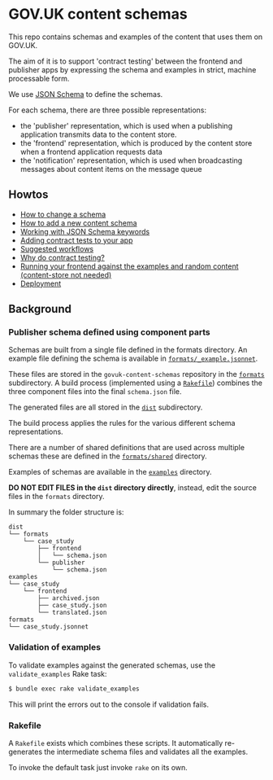 # GOV.UK content schemas

This repo contains schemas and examples of the content that uses them on GOV.UK.

The aim of it is to support 'contract testing' between the frontend and
publisher apps by expressing the schema and examples in strict, machine
processable form.

We use [JSON Schema](http://json-schema.org/) to define the schemas.

For each schema, there are three possible representations:

* the 'publisher' representation, which is used when a publishing application
  transmits data to the content store.
* the 'frontend' representation, which is produced by the content store when a
  frontend application requests data
* the 'notification' representation, which is used when broadcasting messages about content
  items on the message queue

## Howtos

* [How to change a schema](docs/changing-a-schema.md)
* [How to add a new content schema](docs/adding-a-new-schema.md)
* [Working with JSON Schema keywords](docs/working-with-json-schema-keywords.md)
* [Adding contract tests to your app](docs/contract-testing-howto.md)
* [Suggested workflows](docs/suggested-workflows.md)
* [Why do contract testing?](docs/why-contract-testing.md)
* [Running your frontend against the examples and random content (content-store not needed)](docs/running-frontend-against-examples.md)
* [Deployment](docs/deployment.md)

## Background

### Publisher schema defined using component parts

Schemas are built from a single file defined in the formats directory.
An example file defining the schema is available in
[`formats/_example.jsonnet`](formats/_example.jsonnet).

These files are stored in the `govuk-content-schemas` repository in the
[`formats`](/formats) subdirectory. A build process (implemented using a
[`Rakefile`](/Rakefile)) combines the three component files into the final
`schema.json` file.

The generated files are all stored in the [`dist`](/dist/) subdirectory.

The build process applies the rules for the various different schema
representations.

There are a number of shared definitions that are used across multiple schemas
these are defined in the [`formats/shared`](formats/shared) directory.

Examples of schemas are available in the [`examples`](examples) directory.

**DO NOT EDIT FILES in the `dist` directory directly**, instead, edit the source
files in the `formats` directory.

In summary the folder structure is:

```
dist
└── formats
    └── case_study
        ├── frontend
        │   └── schema.json
        └── publisher
            └── schema.json
examples
└── case_study
    └── frontend
        ├── archived.json
        ├── case_study.json
        └── translated.json
formats
└── case_study.jsonnet

```

### Validation of examples

To validate examples against the generated schemas, use the `validate_examples`
Rake task:

```sh
$ bundle exec rake validate_examples
```

This will print the errors out to the console if validation fails.

### Rakefile

A `Rakefile` exists which combines these scripts. It
automatically re-generates the intermediate schema files and validates all the
examples.

To invoke the default task just invoke `rake` on its own.

